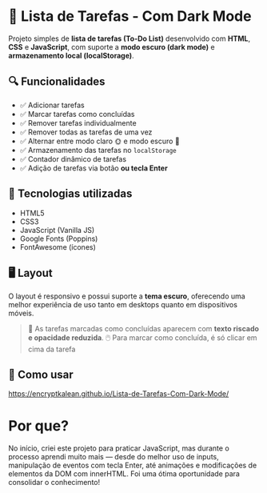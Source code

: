 # 📝 Lista de Tarefas - Com Dark Mode

Projeto simples de **lista de tarefas (To-Do List)** desenvolvido com **HTML**, **CSS** e **JavaScript**, com suporte a **modo escuro (dark mode)** e **armazenamento local (localStorage)**.

## 🔍 Funcionalidades

- ✅ Adicionar tarefas
- ✅ Marcar tarefas como concluídas
- ✅ Remover tarefas individualmente
- ✅ Remover todas as tarefas de uma vez
- ✅ Alternar entre modo claro 🌞 e modo escuro 🌙
- ✅ Armazenamento das tarefas no `localStorage`
- ✅ Contador dinâmico de tarefas
- ✅ Adição de tarefas via botão **ou tecla Enter**

## 🎯 Tecnologias utilizadas

- HTML5
- CSS3
- JavaScript (Vanilla JS)
- Google Fonts (Poppins)
- FontAwesome (ícones)

## 🖥️ Layout

O layout é responsivo e possui suporte a **tema escuro**, oferecendo uma melhor experiência de uso tanto em desktops quanto em dispositivos móveis.

> 💬 As tarefas marcadas como concluídas aparecem com **texto riscado e opacidade reduzida**.
> 🖱️ Para marcar como concluída, é só clicar em cima da tarefa

## 🚀 Como usar

https://encryptkalean.github.io/Lista-de-Tarefas-Com-Dark-Mode/

# Por que?

No início, criei este projeto para praticar JavaScript, mas durante o processo aprendi muito mais — desde do melhor uso de inputs, manipulação de eventos com tecla Enter, até animações e modificações de elementos da DOM com innerHTML. Foi uma ótima oportunidade para consolidar o conhecimento!